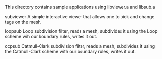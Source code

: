 This directory contains sample applications using libviewer.a and libsub.a

subviewer       A simple interactive viewer that allows one to pick
                and change tags on the mesh.

loopsub         Loop subdivision filter, reads a mesh, subdivides it 
                using the Loop scheme wih our boundary rules, writes it out.


ccpsub          Catmull-Clark subdivision filter, reads a mesh, subdivides it 
                using the Catmull-Clark scheme with our boundary rules, 
                writes it out.

